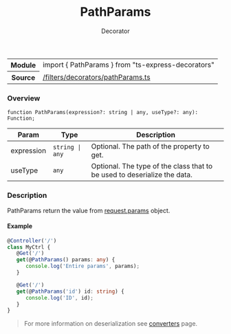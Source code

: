 
<header class="symbol-info-header"><h1 id="pathparams">PathParams</h1><label class="symbol-info-type-label decorator">Decorator</label></header>
<!-- summary -->
<section class="symbol-info"><table class="is-full-width"><tbody><tr><th>Module</th><td><div class="lang-typescript"><span class="token keyword">import</span> { PathParams }&nbsp;<span class="token keyword">from</span>&nbsp;<span class="token string">"ts-express-decorators"</span></div></td></tr><tr><th>Source</th><td><a href="https://github.com/Romakita/ts-express-decorators/blob/v3.8.1/src//filters/decorators/pathParams.ts#L0-L0">/filters/decorators/pathParams.ts</a></td></tr></tbody></table></section>
<!-- overview -->


### Overview


<pre><code class="typescript-lang ">function <span class="token function">PathParams</span><span class="token punctuation">(</span>expression?<span class="token punctuation">:</span> <span class="token keyword">string</span> | <span class="token keyword">any</span><span class="token punctuation">,</span> useType?<span class="token punctuation">:</span> <span class="token keyword">any</span><span class="token punctuation">)</span><span class="token punctuation">:</span> Function<span class="token punctuation">;</span></code></pre>


<!-- Parameters -->


Param | Type | Description
---|---|---
 expression|<code>string &#124; any</code>|Optional. The path of the property to get.
 useType|<code>any</code>|Optional. The type of the class that to be used to deserialize the data.




<!-- Description -->


### Description

PathParams return the value from [request.params](http://expressjs.com/en/4x/api.html#req.params) object.

#### Example

```typescript
@Controller('/')
class MyCtrl {
   @Get('/')
   get(@PathParams() params: any) {
      console.log('Entire params', params);
   }

   @Get('/')
   get(@PathParams('id') id: string) {
      console.log('ID', id);
   }
}
```
> For more information on deserialization see [converters](docs/converters.md) page.

<!-- Members -->

